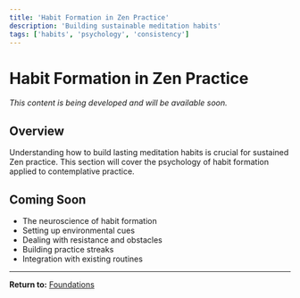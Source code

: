 ```yaml
---
title: 'Habit Formation in Zen Practice'
description: 'Building sustainable meditation habits'
tags: ['habits', 'psychology', 'consistency']
---
```


# Habit Formation in Zen Practice

_This content is being developed and will be available soon._

## Overview

Understanding how to build lasting meditation habits is crucial for sustained Zen practice. This section will cover the psychology of habit formation applied to contemplative practice.

## Coming Soon

-   The neuroscience of habit formation
-   Setting up environmental cues
-   Dealing with resistance and obstacles
-   Building practice streaks
-   Integration with existing routines

---

**Return to:** [Foundations](../foundations/core-practices.md)
